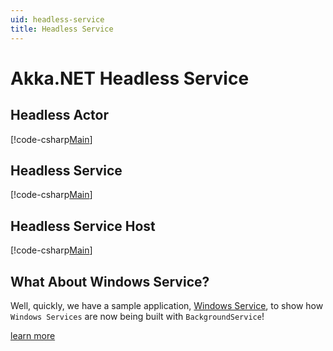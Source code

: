 ```yaml
---
uid: headless-service
title: Headless Service
---
```

# Akka.NET Headless Service

## Headless Actor

[!code-csharp[Main](../../../src/examples/HeadlessService/AkkaHeadlesssService/HeadlessActor.cs?name=headless-actor)]

## Headless Service

[!code-csharp[Main](../../../src/examples/HeadlessService/AkkaHeadlesssService/AkkaService.cs?name=headless-akka-service)]

## Headless Service Host

[!code-csharp[Main](../../../src/examples/HeadlessService/AkkaHeadlesssService/Program.cs?name=headless-service-program)]

## What About Windows Service?

Well, quickly, we have a sample application, [Windows Service](xref:windows-service), to show how `Windows Services` are now being built with `BackgroundService`!

[learn more](https://docs.microsoft.com/en-us/dotnet/core/extensions/windows-service)